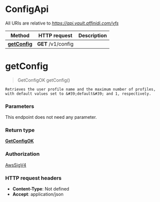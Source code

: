 # ConfigApi

All URIs are relative to *https://api.vault.affinidi.com/vfs*

| Method                                  | HTTP request       | Description |
| --------------------------------------- | ------------------ | ----------- |
| [**getConfig**](ConfigApi.md#getConfig) | **GET** /v1/config |             |

<a name="getConfig"></a>

# **getConfig**

> GetConfigOK getConfig()

    Retrieves the user profile name and the maximum number of profiles, with default values set to &#39;default&#39; and 1, respectively.

### Parameters

This endpoint does not need any parameter.

### Return type

[**GetConfigOK**](../Models/GetConfigOK.md)

### Authorization

[AwsSigV4](../README.md#AwsSigV4)

### HTTP request headers

- **Content-Type**: Not defined
- **Accept**: application/json
